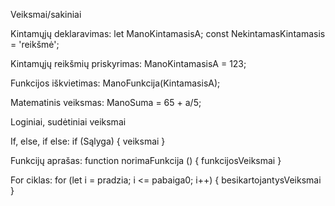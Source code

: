 Veiksmai/sakiniai

Kintamųjų deklaravimas:
let ManoKintamasisA;
const NekintamasKintamasis = 'reikšmė';

Kintamųjų reikšmių priskyrimas:
ManoKintamasisA = 123;

Funkcijos iškvietimas:
ManoFunkcija(KintamasisA);

Matematinis veiksmas:
ManoSuma = 65 + a/5;


Loginiai, sudėtiniai veiksmai

If, else, if else:
if (Sąlyga)
{
    veiksmai
}

Funkcijų aprašas:
function norimaFunkcija ()
{
    funkcijosVeiksmai
}

For ciklas:
for (let i = pradzia; i <= pabaiga0; i++)
{
    besikartojantysVeiksmai
}

